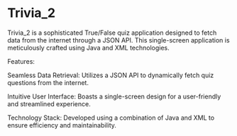# Trivia_2
Trivia_2 is a sophisticated True/False quiz application designed to fetch data from the internet through a JSON API. 
This single-screen application is meticulously crafted using Java and XML technologies.



Features:

Seamless Data Retrieval: Utilizes a JSON API to dynamically fetch quiz questions from the internet.

Intuitive User Interface: Boasts a single-screen design for a user-friendly and streamlined experience.

Technology Stack: Developed using a combination of Java and XML to ensure efficiency and maintainability.
